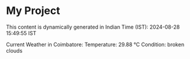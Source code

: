 # My Project

This content is dynamically generated in Indian Time (IST): 2024-08-28 15:49:55 IST


Current Weather in Coimbatore:
Temperature: 29.88 °C
Condition: broken clouds

